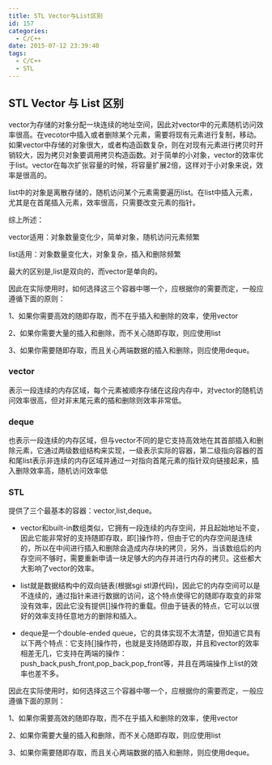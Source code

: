 ```yaml
---
title: STL Vector与List区别
id: 157
categories:
  - C/C++
date: 2015-07-12 23:39:40
tags:
  - C/C++
  - STL
---
```

## STL Vector 与 List 区别

vector为存储的对象分配一块连续的地址空间，因此对vector中的元素随机访问效率很高。在vecotor中插入或者删除某个元素，需要将现有元素进行复制，移动。如果vector中存储的对象很大，或者构造函数复杂，则在对现有元素进行拷贝时开销较大，因为拷贝对象要调用拷贝构造函数。对于简单的小对象，vector的效率优于list。vector在每次扩张容量的时候，将容量扩展2倍，这样对于小对象来说，效率是很高的。

list中的对象是离散存储的，随机访问某个元素需要遍历list。在list中插入元素，尤其是在首尾插入元素，效率很高，只需要改变元素的指针。

综上所述：

vector适用：对象数量变化少，简单对象，随机访问元素频繁

list适用：对象数量变化大，对象复杂，插入和删除频繁

最大的区别是,list是双向的，而vector是单向的。

因此在实际使用时，如何选择这三个容器中哪一个，应根据你的需要而定，一般应遵循下面的原则：

1、如果你需要高效的随即存取，而不在乎插入和删除的效率，使用vector

2、如果你需要大量的插入和删除，而不关心随即存取，则应使用list

3、如果你需要随即存取，而且关心两端数据的插入和删除，则应使用deque。

### vector

表示一段连续的内存区域，每个元素被顺序存储在这段内存中，对vector的随机访问效率很高，但对非末尾元素的插和删除则效率非常低。

### deque

也表示一段连续的内存区域，但与vector不同的是它支持高效地在其首部插入和删除元素，它通过两级数组结构来实现，一级表示实际的容器，第二级指向容器的首和尾list表示非连续的内存区域并通过一对指向首尾元素的指针双向链接起来，插入删除效率高，随机访问效率低

### STL
提供了三个最基本的容器：vector,list,deque。

* vector和built-in数组类似，它拥有一段连续的内存空间，并且起始地址不变，因此它能非常好的支持随即存取，即[]操作符，但由于它的内存空间是连续的，所以在中间进行插入和删除会造成内存块的拷贝，另外，当该数组后的内存空间不够时，需要重新申请一块足够大的内存并进行内存的拷贝。这些都大大影响了vector的效率。

* list就是数据结构中的双向链表(根据sgi stl源代码)，因此它的内存空间可以是不连续的，通过指针来进行数据的访问，这个特点使得它的随即存取变的非常没有效率，因此它没有提供[]操作符的重载。但由于链表的特点，它可以以很好的效率支持任意地方的删除和插入。

* deque是一个double-ended queue，它的具体实现不太清楚，但知道它具有以下两个特点：它支持[]操作符，也就是支持随即存取，并且和vector的效率相差无几，它支持在两端的操作：push_back,push_front,pop_back,pop_front等，并且在两端操作上list的效率也差不多。

因此在实际使用时，如何选择这三个容器中哪一个，应根据你的需要而定，一般应遵循下面的原则：

1、如果你需要高效的随即存取，而不在乎插入和删除的效率，使用vector

2、如果你需要大量的插入和删除，而不关心随即存取，则应使用list

3、如果你需要随即存取，而且关心两端数据的插入和删除，则应使用deque。